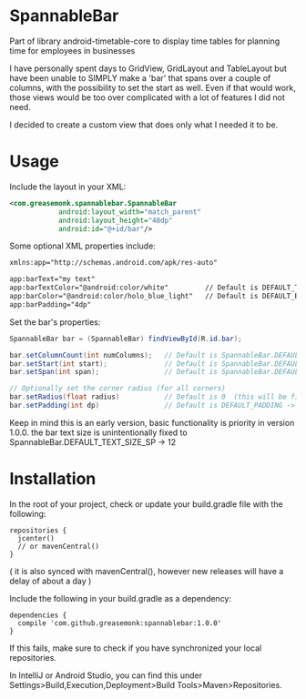 SpannableBar
===================

Part of library android-timetable-core to display time tables for planning time for employees in businesses

I have personally spent days to GridView, GridLayout and TableLayout but have been unable to SIMPLY make a 'bar' that spans over a couple of columns, with the possibility to set the start as well.
Even if that would work, those views would be too over complicated with a lot of features I did not need.

I decided to create a custom view that does only what I needed it to be.


# Usage

Include the layout in your XML:

```xml
<com.greasemonk.spannablebar.SpannableBar
            android:layout_width="match_parent"
            android:layout_height="48dp"
            android:id="@+id/bar"/>
```

Some optional XML properties include:
```xml
xmlns:app="http://schemas.android.com/apk/res-auto"

app:barText="my text"
app:barTextColor="@android:color/white"         // Default is DEFAULT_TEXT_COLOR -> Color.WHITE
app:barColor="@android:color/holo_blue_light"   // Default is DEFAULT_BAR_COLOR -> Color.LTGRAY
app:barPadding="4dp"
```

Set the bar's properties:

```java
SpannableBar bar = (SpannableBar) findViewById(R.id.bar);

bar.setColumnCount(int numColumns);   // Default is SpannableBar.DEFAULT_COLUMN_COUNT -> 7
bar.setStart(int start);              // Default is SpannableBar.DEFAULT_START -> 0
bar.setSpan(int span);                // Default is SpannableBar.DEFAULT_SPAN -> 7

// Optionally set the corner radius (for all corners)
bar.setRadius(float radius)           // Default is 0  (this will be fixed later, should be SpannableBar.DEFAULT_RADIUS -> 8f  for 48dp
bar.setPadding(int dp)                // Default is DEFAULT_PADDING -> 10 (i think i'll remove this and set it to 0 in the next update)
```

Keep in mind this is an early version, basic functionality is priority in version 1.0.0.
the bar text size is unintentionally fixed to SpannableBar.DEFAULT_TEXT_SIZE_SP -> 12


# Installation

In the root of your project, check or update your build.gradle file with the following:

```
repositories {
  jcenter()
  // or mavenCentral()
}
```
( it is also synced with mavenCentral(), however new releases will have a delay of about a day )

Include the following in your build.gradle as a dependency:

```
dependencies {
  compile 'com.github.greasemonk:spannablebar:1.0.0'
}
```

If this fails, make sure to check if you have synchronized your local repositories.

In IntelliJ or Android Studio, you can find this under Settings>Build,Execution,Deployment>Build Tools>Maven>Repositories.
